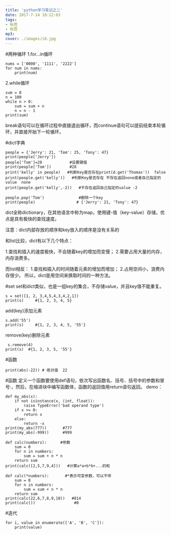 ```yaml
---
title: 'python学习笔记之二'
date: 2017-7-14 10:12:03
tags: 
- 标签
- 标签
mp3: 
cover: ./images/i8.jpg
---
```


#两种循环
1.for...in循环
```
nums = ['0000', '1111', '2222']
for num in nums:
    print(num)
```


2.while循环
```
sum = 0
n = 100
while n > 0:
    sum = sum + n
    n = n - 1
print(sum)
```

break语句可以在循环过程中直接退出循环，而continue语句可以提前结束本轮循环，并直接开始下一轮循环。

#dict字典
```
people = {'Jerry': 21, 'Tom': 25, 'Tony': 47}
print(people['Jerry'])
people['Tom']=28            #设置键值
print(people['Tom'])        #28
print('kelly' in people)   #判断Key是否存在print(d.get('Thomas'))  false
print(people.get('kelly'))   #判断Key是否存在 不存在返回none或者自己指定的value  none
print(people.get('kelly',-2))   #不存在返回自己指定的value -2

people.pop('Tom')               #删除一个key
print(people)                  # {'Jerry': 21, 'Tony': 47}

```
dict全称dictionary，在其他语言中称为map，使用键-值（key-value）存储，优点是具有极快的查找速度。

注意：dict内部存放的顺序和key放入的顺序是没有关系的

和list比较，dict有以下几个特点：

1.查找和插入的速度极快，不会随着key的增加而变慢；
2.需要占用大量的内存，内存浪费多。

而list相反：
1.查找和插入的时间随着元素的增加而增加；
2.占用空间小，浪费内存很少。
所以，dict是用空间来换取时间的一种方法。

#set
set和dict类似，也是一组key的集合，不存储value，并且key值不能重复。
```
s = set([1, 2, 3,4,5,4,3,4,2,1])
print(s)     #{1, 2, 3, 4, 5}
```
add(key)添加元素
```
s.add('55')
print(s)     #{1, 2, 3, 4, 5, '55'}
```
remove(key)删除元素
```
 s.remove(4)
print(s)  #{1, 2, 3, 5, '55'}
```
#函数
```
print(abs(-22)) # 绝对值  22
```

#函数
定义一个函数要使用def语句，依次写出函数名、括号、括号中的参数和冒号:，然后，在缩进块中编写函数体，函数的返回值用return语句返回。
demo：
```
def my_abs(x):
    if not isinstance(x, (int, float)):
        raise TypeError('bad operand type')
    if x >= 0:
        return x
    else:
        return -x
print(my_abs(777))       #777
print(my_abs(-999))      #999

def calc(numbers):      #参数
    sum = 0
    for n in numbers:
        sum = sum + n * n
    return sum
print(calc([2,5,7,9,4]))   #计算a*a+b*b+...的和

def calc(*numbers):       #*表示可变参数，可以不传
    sum = 0
    for n in numbers:
        sum = sum + n * n
    return sum
print(calc(22,6,7,8,9,10))   #814
print(calc())                 #0

```

#迭代
```
for i, value in enumerate(['A', 'B', 'C']):  
    print(value)
```





